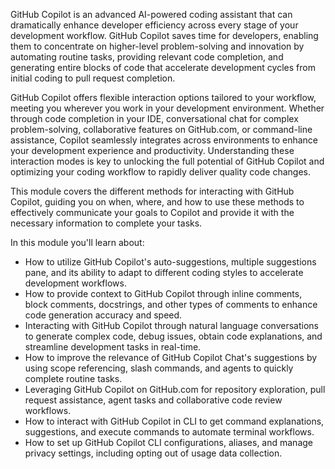 GitHub Copilot is an advanced AI-powered coding assistant that can dramatically enhance developer efficiency across every stage of your development workflow. GitHub Copilot saves time for developers, enabling them to concentrate on higher-level problem-solving and innovation by automating routine tasks, providing relevant code completion, and generating entire blocks of code that accelerate development cycles from initial coding to pull request completion.

GitHub Copilot offers flexible interaction options tailored to your workflow, meeting you wherever you work in your development environment. Whether through code completion in your IDE, conversational chat for complex problem-solving, collaborative features on GitHub.com, or command-line assistance, Copilot seamlessly integrates across environments to enhance your development experience and productivity. Understanding these interaction modes is key to unlocking the full potential of GitHub Copilot and optimizing your coding workflow to rapidly deliver quality code changes.

This module covers the different methods for interacting with GitHub Copilot, guiding you on when, where, and how to use these methods to effectively communicate your goals to Copilot and provide it with the necessary information to complete your tasks.

In this module you'll learn about:

- How to utilize GitHub Copilot's auto-suggestions, multiple suggestions pane, and its ability to adapt to different coding styles to accelerate development workflows.
- How to provide context to GitHub Copilot through inline comments, block comments, docstrings, and other types of comments to enhance code generation accuracy and speed.
- Interacting with GitHub Copilot through natural language conversations to generate complex code, debug issues, obtain code explanations, and streamline development tasks in real-time.
- How to improve the relevance of GitHub Copilot Chat's suggestions by using scope referencing, slash commands, and agents to quickly complete routine tasks.
- Leveraging GitHub Copilot on GitHub.com for repository exploration, pull request assistance, agent tasks and collaborative code review workflows.
- How to interact with GitHub Copilot in CLI to get command explanations, suggestions, and execute commands to automate terminal workflows.
- How to set up GitHub Copilot CLI configurations, aliases, and manage privacy settings, including opting out of usage data collection.
